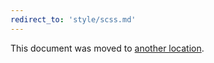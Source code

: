 ```yaml
---
redirect_to: 'style/scss.md'
---
```


This document was moved to [another location](style/scss.md).

